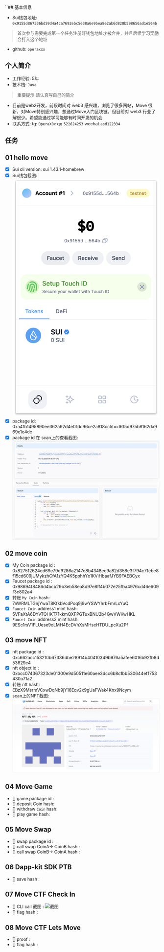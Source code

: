 ``## 基本信息

- Sui钱包地址: `0x9155d867536bd59d4a4ca7692ebc5e38a6e9bea8e2ab6d828b598656ad1e564b`

> 首次参与需要完成第一个任务注册好钱包地址才被合并，并且后续学习奖励会打入这个地址

- github: `operaxxx`

## 个人简介

- 工作经验: 5年
- 技术栈: `Java`

> 重要提示 请认真写自己的简介

- 目前是web2开发，前段时间对 web3 感兴趣，浏览了很多网站，Move 很新，对Move特别感兴趣，想通过Move入门区块链。但目前对 web3 行业了解很少。希望能通过学习能够有时间开发的机会
- 联系方式: tg: `OperaX0x` qq `522624253` wechat `asd122334`

## 任务

## 01 hello move

- [X]  Sui cli version: sui 1.43.1-homebrew
- [X]  Sui钱包截图: ![Sui 钱包](./code/task1/images/wallet.png)
- [X]  package id: 0xa41b1495890ee362a92d4e01dc96ce2a818cc5bcd615d975b8162da969e1e4dc
- [X]  package id 在 scan上的查看截图:![scan](./code/task1/images/package.png)

## 02 move coin

- [X]  My Coin package id : 0x827512624ed69e79d9286a2147e8b4348ec9a82d358e3f794c71ebe8f15cd609jUMykzhCfA1zYQ4K5pphhYx1KViHbaafJYB9FAEBCyx
- [X]  Faucet package id : 0x98694f8486d4bcb29b3eb58ea8d97e8ff4b072e25fba4976cd46e609f3c802a4
- [X]  转账 `My Coin` hash: 7nWRMLTGnjYwaT8KfkbVcdPoq9j9wYSWYhrbFmrLcYuQ
- [X]  `Faucet Coin` address1 mint hash: 5VFaXtA6DYvTQHKT71kkmQXFPGTuxBNU2b4GwVWKwHKL
- [X]  `Faucet Coin` address2 mint hash: 9ESc1rsV1FLUese9oLMH4EcDVhXsMHscHTDULpcXu2Pf

## 03 move NFT

- [X]  nft package id : 0xc662acc153210b67336dbe28914b40410349b976a5afee6016b92fb8d53629c4
- [X]  nft object id : 0xbcc074367323de01300e9d50511e60aee3dcc6b8c1bb530644ef1753430a71a2
- [X]  转账 nft  hash: EBzX9MsrmVCxwDqNb9jY16Eqv2x9gUaFWak4Knx9Ncym
- [X]  scan上的NFT截图: ![1741351943194](code/task3/images/1741351943194.png)

## 04 Move Game

- [] game package id :
- [] deposit Coin hash:
- [] withdraw `Coin` hash:
- [] play game hash:

## 05 Move Swap

- [] swap package id :
- [] call swap CoinA-> CoinB  hash :
- [] call swap CoinB-> CoinA  hash :

## 06 Dapp-kit SDK PTB

- [] save hash :

## 07 Move CTF Check In

- [] CLI call 截图 : ![截图](./images/你的图片地址)
- [] flag hash :

## 08 Move CTF Lets Move

- [] proof :
- [] flag hash :
